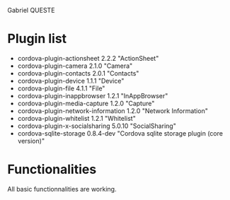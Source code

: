 Gabriel QUESTE

# Plugin list
* cordova-plugin-actionsheet 2.2.2 "ActionSheet"
* cordova-plugin-camera 2.1.0 "Camera"
* cordova-plugin-contacts 2.0.1 "Contacts"
* cordova-plugin-device 1.1.1 "Device"
* cordova-plugin-file 4.1.1 "File"
* cordova-plugin-inappbrowser 1.2.1 "InAppBrowser"
* cordova-plugin-media-capture 1.2.0 "Capture"
* cordova-plugin-network-information 1.2.0 "Network Information"
* cordova-plugin-whitelist 1.2.1 "Whitelist"
* cordova-plugin-x-socialsharing 5.0.10 "SocialSharing"
* cordova-sqlite-storage 0.8.4-dev "Cordova sqlite storage plugin (core version)"

# Functionalities
All basic functionnalities are working.